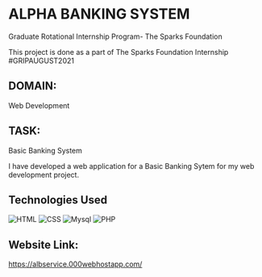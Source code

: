 # ALPHA BANKING SYSTEM
Graduate Rotational Internship Program- The Sparks Foundation

This project is done as a part of The Sparks Foundation Internship  #GRIPAUGUST2021
## DOMAIN:  
Web Development
## TASK:  
Basic Banking System

I have developed a web application for a Basic Banking Sytem for my web development project.

## Technologies Used

![HTML](https://img.shields.io/badge/frontend-html-orange.svg?logo=html5&style=flat-square) 
![CSS](https://img.shields.io/badge/frontend-css-yellowgreen.svg?logo=css3&style=flat-square)
![Mysql](https://img.shields.io/badge/backend-Mysql-pink.svg?logo=Mysql&style=flat-square)
![PHP](https://img.shields.io/badge/backend-PHP-yellow.svg?logo=PHP&style=flat-square)

## Website Link: 
https://albservice.000webhostapp.com/
